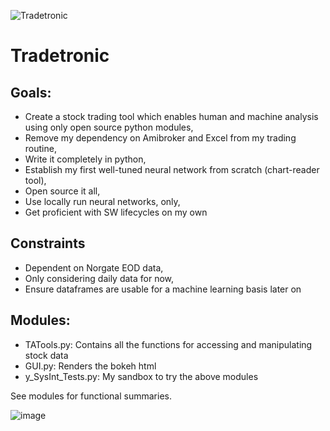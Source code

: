 ![Tradetronic](https://github.com/rocketpoweryul/TradeTronic/assets/5898307/6f95adc8-e001-4ca7-8c9c-63b1421ad236)

# Tradetronic

## Goals:

- Create a stock trading tool which enables human and machine analysis using only open source python modules,
- Remove my dependency on Amibroker and Excel from my trading routine,
- Write it completely in python,
- Establish my first well-tuned neural network from scratch (chart-reader tool),
- Open source it all,
- Use locally run neural networks, only,
- Get proficient with SW lifecycles on my own

## Constraints
- Dependent on Norgate EOD data,
- Only considering daily data for now,
- Ensure dataframes are usable for a machine learning basis later on

## Modules:
- TATools.py: Contains all the functions for accessing and manipulating stock data
- GUI.py: Renders the bokeh html
- y_SysInt_Tests.py: My sandbox to try the above modules

See modules for functional summaries.

![image](https://github.com/rocketpoweryul/TradeTronic/assets/5898307/96165011-e8fa-4873-93e0-82b3117f5982)
